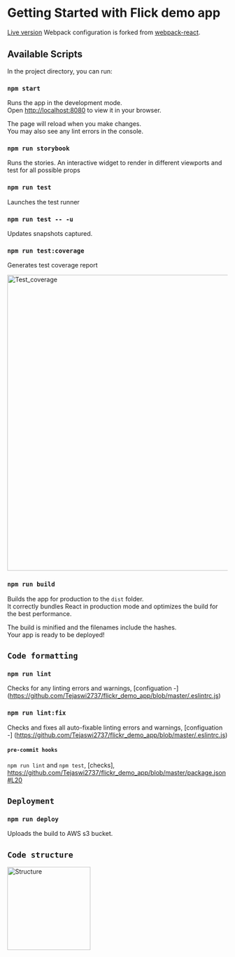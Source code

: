 # Getting Started with Flick demo app
[Live version](https://d2ot71redzuh0e.cloudfront.net/) 
Webpack configuration is forked from [webpack-react](https://github.com/mpontus/webpack-react).

## Available Scripts

In the project directory, you can run:

### `npm start`

Runs the app in the development mode.\
Open [http://localhost:8080](http://localhost:8080) to view it in your browser.

The page will reload when you make changes.\
You may also see any lint errors in the console.

### `npm run storybook`

Runs the stories. An interactive widget to render in different viewports and test for all possible props

### `npm run test`

Launches the test runner

### `npm run test -- -u`

Updates snapshots captured.

### `npm run test:coverage`

Generates test coverage report

<img width="676" alt="Test_coverage" src="https://user-images.githubusercontent.com/41263776/155880840-14ddec7e-3e4f-4dbc-a421-c724b87e9da5.PNG">

### `npm run build`

Builds the app for production to the `dist` folder.\
It correctly bundles React in production mode and optimizes the build for the best performance.

The build is minified and the filenames include the hashes.\
Your app is ready to be deployed!

## `Code formatting`
### `npm run lint`

Checks for any linting errors and warnings, [configuation -] (https://github.com/Tejaswi2737/flickr_demo_app/blob/master/.eslintrc.js)

### `npm run lint:fix`

Checks and fixes all auto-fixable linting errors and warnings, [configuation -] (https://github.com/Tejaswi2737/flickr_demo_app/blob/master/.eslintrc.js)

#### `pre-commit hooks`

`npm run lint` and `npm test`, [checks], https://github.com/Tejaswi2737/flickr_demo_app/blob/master/package.json#L20 

## `Deployment`

### `npm run deploy`
Uploads the build to AWS s3 bucket. 


## `Code structure`
<img width="190" alt="Structure" src="https://user-images.githubusercontent.com/41263776/155881027-787fa906-2965-4bcd-92c4-a5d1626f16f1.PNG">


